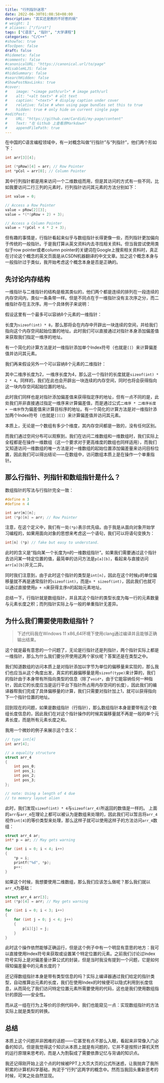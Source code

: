 ```yaml
---
title: "行列指针迷思"
date: 2022-06-30T01:08:58+08:00
description: "其实还是教的不好惹的祸"
# weight: 1
# aliases: ["/first"]
tags: ["C语言", "指针", "大学课程"]
categories: "C/C++"
#showToc: true
#TocOpen: false
draft: false
#hidemeta: false
#comments: false
#canonicalURL: "https://canonical.url/to/page"
#disableHLJS: false
#hideSummary: false
#searchHidden: false
#ShowPostNavLinks: true
#cover:
#    image: "<image path/url>" # image path/url
#    alt: "<alt text>" # alt text
#    caption: "<text>" # display caption under cover
#    relative: false # when using page bundles set this to true
#    hidden: true # only hide on current single page
#editPost:
#    URL: "https://github.com/Cardidi/my-page/content"
#    Text: "在 Github 上查看原Markdown"
#    appendFilePath: true
---
```


在中国的C语言编程领域中，有一对概念叫做“行指针”与“列指针”，他们两个形如下：

```c
int arr[3][4];

int (*pRow)[4] = arr; // Row Pointer
int *pCol = arr[0]; // Column Pointer
```

其中行列指针都是用来访问一个二维数组而用，但是其访问的方式有一些不同，比如我要访问二行三列的元素时，行列指针访问其元素的方法分别如下：

```c
int value = 0;

// Access a Row Pointer
value = pRow[2][3];
value = *(*(pRow + 2) + 3);

// Access a Column Pointer
value = *(pCol + 4 * 2 + 3);
```

但有趣的事情是，行指针看起来似乎与数组指针长得更像一些，而列指针更加偏向于传统的一般指针。于是我打算从英文资料内去寻找相关资料。但当我尝试使用类似于row pointer或者column pointer的关键词在Google上搜索相关资料时，真正在讨论这个概念的英文页面是从CSDN机器翻译的中文文章。加之这个概念本身与一般指针过于类似，我开始考虑这个概念本身是否是正确的。

## 先讨论内存结构

一维指针与二维指针的结构是极其类似的，他们两个都是连续的排列在一段连续的内存空间内，类似一条条带一样。但是不同点在于一维指针没有主次序之分，而二维指针存在主次序。用一个具体例子来说明：

假设这里有一个最多可以容纳8个元素的一维指针：

长度为```sizeof(int) * 8```，那么那将会在内存中开辟出一块连续的空间，并给我们指向这个内存空间起始位置的地址。此时我们可以直接通过对指针本身添加偏差值来获取我们指定一维序的地址。

有一个简化的计算方法是对一维指针添加单个Index符号（也就是```[]```）来计算偏差值并访问其元素。

我们再来假设另外一个可以容纳8个元素的二维指针：

其中二维序长度为2，一维序长度为4，那么这一个指针的长度就是```sizeof(int) * 2 * 4```。同样的，我们在此也会开辟出一块连续的内存空间，同时也将会获得指向这一块内存空间起始位置的地址。

此时我们同样也是对指针添加偏差值来获得指定序的地址，但有一点不同的是，此处我们并非直接通过指定一维序来计算偏差值，而是通过公式```二维序 * 二维序长度 + 一维序```作为偏差值来计算目标序的地址。有一个简化的计算方法是对一维指针添加两个Index符号（也就是```[][]```）来计算偏差值并访问其元素。

本质上，无论是一个数组有多少个维度，其内存空间都是一致的，没有任何区别。

而我们通过空间分布可以观察到，我们在访问二维数组和一维数组时，我们实际上全程都是在操作一维数组（这一个要求对于更高维度的数组也同样适用），而我们又知道访问一维数组的唯一方法是对一维数组的起始位置添加偏差量来访问目标位置，因此我们可以得出结论——在数组中，访问数组本质上是在操作一个单重指针。

## 那么行指针、列指针和数组指针是什么？

数组指针的写法与行指针完全一致：

```c
#define m 3
#define n 4

int arr[m][n];
int (*p)[n] = arr; // Row Pointer
```

注意，在这个定义中，我们有一处```(*p)```表示优先级。由于我是从面向对象开始学习编程的，如果用面向对象的思想来考虑这一个语句，我们可以将语句变换为：

```c
int[n] (*p) // fake but easy to understand.
```

此时的含义是“指向某一个长度为n的一维数组指针”。如果我们需要通过这个指针去访问某一特定位置的值，最简单的访问方法是```p[a][b]```，看起来与直接访问```arr[a][b]```并无二异。

同时我们注意到，由于此时这个指针的类型是```int[n]```，因此在这个时候```p```的单位偏移量就不再是通常指针的```sizeof(int)```，而是```n * sizeof(int)```，因此我们也就可以通过直接使用```p + n```来获得主序n的起始元素地址。

总结一下，行指针就是数组指针，并且其这个指针的类型长度为每一行的元素数量与元素长度之积；而列指针实际上与一般的单重指针无差异。

## 为什么我们需要使用数组指针？

> 下述代码我在Windows 11 x86_64环境下使用clang通过编译并且能够正确输出结果。

这个就是最有意思的一个问题了，无论是行指针还是列指针，两个指针实际上都是一维指针，那么为什么我们要分开使用这两个家伙呢？答案还是在类型之中。

我们知道数组的访问本质上是对指针添加以字节为单位的偏移量来实现的，那么我们也应当从这个角度出发，真实的机器偏移量是用```sizeof(type)```来计算的，我们的指针由于本身带有所指向类型的信息（除了```void*```，由于它能容纳任何一种指针，因此它的长度应当是运行平台下指针所占用内存空间的长度），因此我们的编译器帮我们完成了具体偏移量的计算，我们只需要对指针加上1，就可以获得指向下一个指针位置的地址。

回到现在的问题，如果是数组指针（行指针），那么数组指针本身是要带有这个数组长度信息的，因此我们在对这个指针操作的时候其偏移量就不再是一般的单个元素长度，而是所有元素长度之和。

我用一个微妙的例子来展示这个含义：

```c
// type int[4]
int arr[4];

// a equality structure
struct arr_4
{
    int pos_0;
    int pos_1;
    int pos_2;
    int pos_3;
};

// note: Using a length of 4 due 
// to memory layout alien
```
此时，我们发现```sizeof(int) * 4```与```sizeof(arr_4)```所返回的数值是一样的。
上面的```arr```与```arr_4```在理论上都可以被认为是数组来处理的，因此我们可以暂且将```arr_4```视作```int[4]```的等价类型来处理，那么这样子就可以使用这样子的方法访问```arr_4```数组：

```c
struct arr_4 ar;
int* p = ar; // May gets warning

for (int i = 0; i < 4; i++)
{
    *p = i;
    printf("%d", *p);
    p++:
}
```

如果这个时候，我想要使用二维数组，那么我们应该怎么做呢？那么我们就以```arr_4```为基础：

```c
struct arr_4 arr[3];
int (*p)[4] = arr; // May gets warning

for (int i = 0; i < 3; i++)
{
    for (int j = 0; j < 4; j++)
    {
        p[i][j] = j;
    }
}
```

此时这个操作依然能够正确运行，但是这个例子中有一个明显有意思的地方：我可以直接使用Index符号来获取或设置某个特定位置的元素。之前我们讨论过Index符号实际上是对偏差量计算公式的封装，但是当时我没有提到一个问题，它是如何得知偏差量中的元素长度的？

还记得数组指针本身是带有类型信息的吗？实际上编译器通过我们给定的指针类型，自动推算出元素的长度，我们在使用Index的时候便可以隐式利用到长度信息，从而简化了我们访问特定位置元素所需要使用的代码，这也是我们使用数组指针的原因——安全性。

而从这一组在行为上等价的示例代码中，我们也能窥见一点：实现数组指针的方法实际上就是类型的转换。

## 总结

本质上这个问题并非困难的话题——它甚至有点不那么入眼，看起来非常像入门必备的知识。但是我觉得这个知识从本质上就是有问题的，它并不是按照计算机天然的运行原理来思考的，而是人为割裂成了需要依靠记忆与背诵的知识点。

我还记得刚开始上这个点的时候被PPT上大页大页的公式所迷惑，让我抛弃了我所积累的计算机科学基础，拘泥于“行列”这两字的概念中。然而当我回头重新思考的时候，可笑之处自然显现。